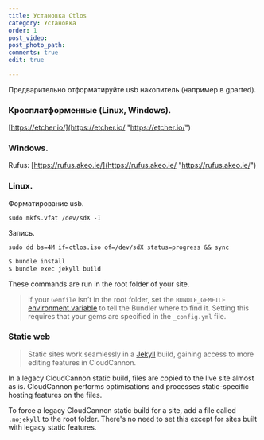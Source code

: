 ```yaml
---
title: Установка Ctlos
category: Установка
order: 1
post_video: 
post_photo_path: 
comments: true
edit: true

---
```

Предварительно отформатируйте usb накопитель (например в gparted).

### Кросплатформенные (Linux, Windows).

[https://etcher.io/](https://etcher.io/ "https://etcher.io/")

### Windows.

Rufus: [https://rufus.akeo.ie/](https://rufus.akeo.ie/ "https://rufus.akeo.ie/")

### Linux.

Форматирование usb.

`sudo mkfs.vfat /dev/sdX -I`  
  
Запись.

`sudo dd bs=4M if=ctlos.iso of=/dev/sdX status=progress && sync`

```bash
$ bundle install
$ bundle exec jekyll build
```

These commands are run in the root folder of your site.

> If your `Gemfile` isn’t in the root folder, set the `BUNDLE_GEMFILE` [environment variable](/building/environments/) to tell the Bundler where to find it. Setting this requires that your gems are specified in the `_config.yml` file.

### Static web

> Static sites work seamlessly in a [Jekyll](/building/jekyll/) build, gaining access to more editing features in CloudCannon.

In a legacy CloudCannon static build, files are copied to the live site almost as is. CloudCannon performs optimisations and processes static-specific hosting features on the files.

To force a legacy CloudCannon static build for a site, add a file called `.nojekyll` to the root folder. There's no need to set this except for sites built with legacy static features.
